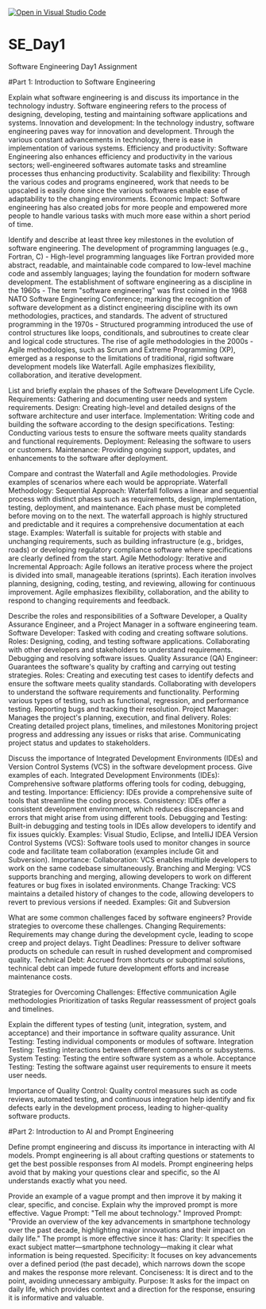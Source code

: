 [![Open in Visual Studio Code](https://classroom.github.com/assets/open-in-vscode-2e0aaae1b6195c2367325f4f02e2d04e9abb55f0b24a779b69b11b9e10269abc.svg)](https://classroom.github.com/online_ide?assignment_repo_id=18367273&assignment_repo_type=AssignmentRepo)
# SE_Day1
Software Engineering Day1 Assignment

#Part 1: Introduction to Software Engineering

Explain what software engineering is and discuss its importance in the technology industry.
Software engineering refers to the process of designing, developing, testing and maintaining software applications and systems.
Innovation and development: In the technology industry, software engineering paves way for innovation and development. Through the various constant advancements in technology, there is ease in implementation of various systems. 
Efficiency and productivity: Software Engineering also enhances efficiency and productivity in the various sectors; well-engineered softwares automate tasks and streamline processes thus enhancing productivity.
Scalability and flexibility: Through the various codes and programs engineered, work that needs to be upscaled is easily done since the various softwares enable ease of adaptability to the changing environments.
Economic Impact: Software engineering has also created jobs for more people and empowered more people to handle various tasks with much more ease within a short period of time. 

Identify and describe at least three key milestones in the evolution of software engineering.
The development of programming languages (e.g., Fortran, C) - High-level programming languages like Fortran provided more abstract, readable, and maintainable code compared to low-level machine code and assembly languages; laying the foundation for modern software development.
The establishment of software engineering as a discipline in the 1960s - The term "software engineering" was first coined in the 1968 NATO Software Engineering Conference; marking the recognition of software development as a distinct engineering discipline with its own methodologies, practices, and standards.
The advent of structured programming in the 1970s - Structured programming introduced the use of control structures like loops, conditionals, and subroutines to create clear and logical code structures.
The rise of agile methodologies in the 2000s - Agile methodologies, such as Scrum and Extreme Programming (XP), emerged as a response to the limitations of traditional, rigid software development models like Waterfall. Agile emphasizes flexibility, collaboration, and iterative development.

List and briefly explain the phases of the Software Development Life Cycle.
Requirements: Gathering and documenting user needs and system requirements.
Design: Creating high-level and detailed designs of the software architecture and user interface.
Implementation: Writing code and building the software according to the design specifications.
Testing: Conducting various tests to ensure the software meets quality standards and functional requirements.
Deployment: Releasing the software to users or customers.
Maintenance: Providing ongoing support, updates, and enhancements to the software after deployment.


Compare and contrast the Waterfall and Agile methodologies. Provide examples of scenarios where each would be appropriate.
Waterfall Methodology:
Sequential Approach: Waterfall follows a linear and sequential process with distinct phases such as requirements, design, implementation, testing, deployment, and maintenance. Each phase must be completed before moving on to the next. The waterfall approach is highly structured and predictable and it requires a comprehensive documentation at each stage. 
Examples: Waterfall is suitable for projects with stable and unchanging requirements, such as building infrastructure (e.g., bridges, roads) or developing regulatory compliance software where specifications are clearly defined from the start.
Agile Methodology:
Iterative and Incremental Approach: Agile follows an iterative process where the project is divided into small, manageable iterations (sprints). Each iteration involves planning, designing, coding, testing, and reviewing, allowing for continuous improvement. Agile emphasizes flexibility, collaboration, and the ability to respond to changing requirements and feedback.

Describe the roles and responsibilities of a Software Developer, a Quality Assurance Engineer, and a Project Manager in a software engineering team.
Software Developer: Tasked with coding and creating software solutions.
Roles: Designing, coding, and testing software applications.
      Collaborating with other developers and stakeholders to understand requirements.
      Debugging and resolving software issues.
Quality Assurance (QA) Engineer: Guarantees the software's quality by crafting and carrying out testing strategies.
Roles: Creating and executing test cases to identify defects and ensure the software meets quality standards.
       Collaborating with developers to understand the software requirements and functionality.
       Performing various types of testing, such as functional, regression, and performance testing.
      Reporting bugs and tracking their resolution.
Project Manager: Manages the project's planning, execution, and final delivery.
Roles: Creating detailed project plans, timelines, and milestones
       Monitoring project progress and addressing any issues or risks that arise.
       Communicating project status and updates to stakeholders.

Discuss the importance of Integrated Development Environments (IDEs) and Version Control Systems (VCS) in the software development process. Give examples of each.
Integrated Development Environments (IDEs): Comprehensive software platforms offering tools for coding, debugging, and testing.
Importance: Efficiency: IDEs provide a comprehensive suite of tools that streamline the coding process.
            Consistency: IDEs offer a consistent development environment, which reduces discrepancies and errors that might arise from using different tools.
            Debugging and Testing: Built-in debugging and testing tools in IDEs allow developers to identify and fix issues quickly.
Examples: Visual Studio, Eclipse, and IntelliJ IDEA
Version Control Systems (VCS): Software tools used to monitor changes in source code and facilitate team collaboration (examples include Git and Subversion).
Importance: Collaboration: VCS enables multiple developers to work on the same codebase simultaneously.
            Branching and Merging: VCS supports branching and merging, allowing developers to work on different features or bug fixes in isolated environments.
            Change Tracking: VCS maintains a detailed history of changes to the code, allowing developers to revert to previous versions if needed.
Examples: Git and Subversion


What are some common challenges faced by software engineers? Provide strategies to overcome these challenges.
Changing Requirements: Requirements may change during the development cycle, leading to scope creep and project delays.
Tight Deadlines: Pressure to deliver software products on schedule can result in rushed development and compromised quality.
Technical Debt: Accrued from shortcuts or suboptimal solutions, technical debt can impede future development efforts and increase maintenance costs.

Strategies for Overcoming Challenges: 
Effective communication
Agile methodologies
Prioritization of tasks 
Regular reassessment of project goals and timelines.



Explain the different types of testing (unit, integration, system, and acceptance) and their importance in software quality assurance.
Unit Testing: Testing individual components or modules of software.
Integration Testing: Testing interactions between different components or subsystems.
System Testing: Testing the entire software system as a whole.
Acceptance Testing: Testing the software against user requirements to ensure it meets user needs.

Importance of Quality Control: Quality control measures such as code reviews, automated testing, and continuous integration help identify and fix defects early in the development process, leading to higher-quality software products.



#Part 2: Introduction to AI and Prompt Engineering


Define prompt engineering and discuss its importance in interacting with AI models.
Prompt engineering is all about crafting questions or statements to get the best possible responses from AI models. 
Prompt engineering helps avoid that by making your questions clear and specific, so the AI understands exactly what you need.


Provide an example of a vague prompt and then improve it by making it clear, specific, and concise. Explain why the improved prompt is more effective.
Vague Prompt:
"Tell me about technology."
Improved Prompt:
"Provide an overview of the key advancements in smartphone technology over the past decade, highlighting major innovations and their impact on daily life."
The prompt is more effective since it has:
Clarity: It specifies the exact subject matter—smartphone technology—making it clear what information is being requested.
Specificity: It focuses on key advancements over a defined period (the past decade), which narrows down the scope and makes the response more relevant.
Conciseness: It is direct and to the point, avoiding unnecessary ambiguity.
Purpose: It asks for the impact on daily life, which provides context and a direction for the response, ensuring it is informative and valuable.

